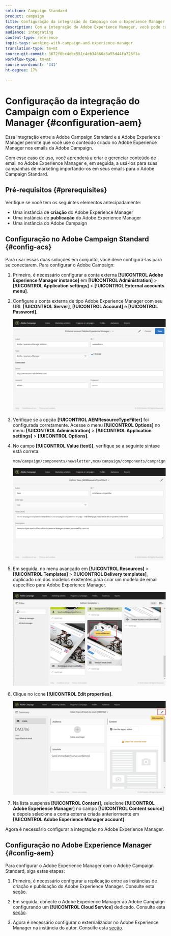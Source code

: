 ```yaml
---
solution: Campaign Standard
product: campaign
title: Configuração da integração do Campaign com o Experience Manager
description: Com a integração do Adobe Experience Manager, você pode criar conteúdo diretamente no AEM e usá-lo posteriormente no Adobe Campaign.
audience: integrating
content-type: reference
topic-tags: working-with-campaign-and-experience-manager
translation-type: tm+mt
source-git-commit: 3672f0bc4ebc551c4eb34660a3a55d44fa726f1a
workflow-type: tm+mt
source-wordcount: '341'
ht-degree: 17%

---
```



# Configuração da integração do Campaign com o Experience Manager {#configuration-aem}

Essa integração entre a Adobe Campaign Standard e a Adobe Experience Manager permite que você use o conteúdo criado no Adobe Experience Manager nos emails da Adobe Campaign.

Com esse caso de uso, você aprenderá a criar e gerenciar conteúdo de email no Adobe Experience Manager e, em seguida, a usá-los para suas campanhas de marketing importando-os em seus emails para o Adobe Campaign Standard.

## Pré-requisitos {#prerequisites}

Verifique se você tem os seguintes elementos antecipadamente:

* Uma instância de **criação** do Adobe Experience Manager
* Uma instância de **publicação** do Adobe Experience Manager
* Uma instância do Adobe Campaign

## Configuração no Adobe Campaign Standard {#config-acs}

Para usar essas duas soluções em conjunto, você deve configurá-las para se conectarem.
Para configurar o Adobe Campaign:

1. Primeiro, é necessário configurar a conta externa **[!UICONTROL Adobe Experience Manager instance]** em **[!UICONTROL Administration]** > **[!UICONTROL Application settings]** > **[!UICONTROL External accounts menu]**.

1. Configure a conta externa de tipo Adobe Experience Manager com seu URL **[!UICONTROL Server]**, **[!UICONTROL Account]** e **[!UICONTROL Password]**.

   ![](assets/aem_1.png)

1. Verifique se a opção **[!UICONTROL AEMResourceTypeFilter]** foi configurada corretamente. Acesse o menu **[!UICONTROL Options]** no menu **[!UICONTROL Administration]** > **[!UICONTROL Application settings]** > **[!UICONTROL Options]**.

1. No campo **[!UICONTROL Value (text)]**, verifique se a seguinte sintaxe está correta:

   ```
   mcm/campaign/components/newsletter,mcm/campaign/components/campaign_newsletterpage,mcm/neolane/components/newsletter
   ```

   ![](assets/aem_2.png)

1. Em seguida, no menu avançado em **[!UICONTROL Resources]** > **[!UICONTROL Templates]** > **[!UICONTROL Delivery templates]**, duplicado um dos modelos existentes para criar um modelo de email específico para Adobe Experience Manager.

   ![](assets/aem_3.png)

1. Clique no ícone **[!UICONTROL Edit properties]**.

   ![](assets/aem_4.png)

1. Na lista suspensa **[!UICONTROL Content]**, selecione **[!UICONTROL Adobe Experience Manager]** no campo **[!UICONTROL Content source]** e depois selecione a conta externa criada anteriormente em **[!UICONTROL Adobe Experience Manager account]**.

Agora é necessário configurar a integração no Adobe Experience Manager.

## Configuração no Adobe Experience Manager {#config-aem}

Para configurar o Adobe Experience Manager com o Adobe Campaign Standard, siga estas etapas:

1. Primeiro, é necessário configurar a replicação entre as instâncias de criação e publicação do Adobe Experience Manager. Consulte esta [seção](https://docs.adobe.com/content/help/en/experience-manager-65/administering/integration/campaignstandard.html#configuring-adobe-experience-manager).

1. Em seguida, conecte o Adobe Experience Manager ao Adobe Campaign configurando um **[!UICONTROL Cloud Service]** dedicado. Consulte esta [seção](https://docs.adobe.com/content/help/en/experience-manager-65/administering/integration/campaignstandard.html#connecting-aem-to-adobe-campaign).

1. Agora é necessário configurar o externalizador no Adobe Experience Manager na instância do autor. Consulte esta [seção](https://docs.adobe.com/content/help/en/experience-manager-65/administering/integration/campaignstandard.html#configuring-the-externalizer).

